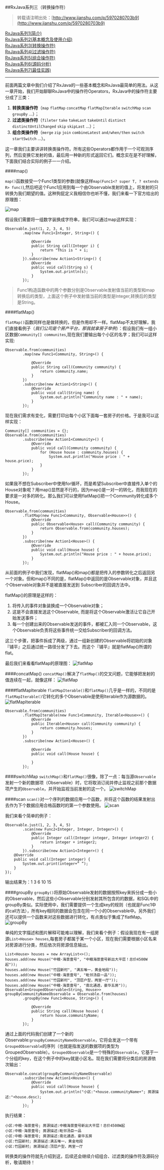 ##RxJava系列三（转换操作符）
> 转载请注明出处：[http://www.jianshu.com/p/5970280703b9](http://www.jianshu.com/p/5970280703b9)

[RxJava系列1(简介)](http://www.jianshu.com/p/ec9849f2e510)  
[RxJava系列2(基本概念及使用介绍)](http://www.jianshu.com/p/ba61c047c230)  
[RxJava系列3(转换操作符)](http://www.jianshu.com/p/5970280703b9)  
<u>RxJava系列4(过滤操作符)</u>  
<u>RxJava系列5(组合操作符)</u>     
<u>RxJava系列6(源码分析)</u>    
<u>RxJava系列7(最佳实践)</u> 


***
前面两篇文章中我们介绍了RxJava的一些基本概念和RxJava最简单的用法。从这一章开始，我们开始聊聊RxJava中的操作符Operators，RxJava中的操作符主要分成了三类：

1. **转换类操作符**（`map` `flatMap` `concatMap` `flatMapIterable` `switchMap` `scan` `groupBy` ...）；
2. **过滤类操作符**（`fileter` `take` `takeLast` `takeUntil` `distinct` `distinctUntilChanged` `skip` `skipLast` ...）；
3. **组合类操作符**（`merge` `zip` `join` `combineLatest` `and/when/then` `switch` `startSwitch` ...）。

这一章我们主要讲讲转换类操作符。所有这些Operators都作用于一个可观测序列，然后变换它发射的值，最后用一种新的形式返回它们。概念实在是不好理解，下面我们结合实际的例子一一介绍。

####map()

`map()`函数接受一个Func1类型的参数(就像这样`map(Func1<? super T, ? extends R> func)`),然后吧这个Func1应用到每一个由Observable发射的值上，将发射的只转换为我们期望的值。这种狗屁定义我相信你也听不懂，我们来看一下官方给出的原理图：

![map](MapOperator.png)

假设我们需要将一组数字装换成字符串，我们可以通过map这样实现：

    Observable.just(1, 2, 3, 4, 5)
            .map(new Func1<Integer, String>() {

                @Override
                public String call(Integer i) {
                    return "This is " + i;
                }
            }).subscribe(new Action1<String>() {
                @Override
                public void call(String s) {
                    System.out.println(s);
                }
            });
            
 > Func1构造函数中的两个参数分别是Observable发射值当前的类型和map转换后的类型，上面这个例子中发射值当前的类型是Integer,转换后的类型是String。

####flatMap()

`flatMap()`函数同样也是做转换的，但是作用却不一样。flatMap不太好理解，我们直接看例子（*我们公司是个房产平台，那我就拿房子举例*）：假设我们有一组小区数据`Community[] communites`,现在我们要输出每个小区的名字；我们可以这样实现:

    Observable.from(communities)
            .map(new Func1<Community, String>() {

                @Override
                public String call(Community community) {
                    return community.name;
                }
            })
            .subscribe(new Action1<String>() {
                @Override
                public void call(String name) {
                    System.out.println("Community name : " + name);
                }
            });

现在我们需求有变化，需要打印出每个小区下面每一套房子的价格。于是我可以这样实现：

   	Community[] communities = {};
    Observable.from(communities)
            .subscribe(new Action1<Community>() {
                @Override
                public void call(Community community) {
                    for (House house : community.houses) {
                        System.out.println("House price : " + house.price);
                    }
                }
            });
            
            
如果我不想在Subscriber中使用for循环，而是希望Subscriber中直接传入单个的House对象呢？用map()显然是不行的，因为map()是一对一的转化，而我现在的要求是一对多的转化。那么我们可以使用flatMap()把一个Community转化成多个House。
            

    Observable.from(communities)
            .flatMap(new Func1<Community, Observable<House>>() {
                @Override
                public Observable<House> call(Community community) {
                    return Observable.from(community.houses);
                }
            })
            .subscribe(new Action1<House>() {
                @Override
                public void call(House house) {
                    System.out.println("House price : " + house.price);
                }
            });
            
            
从前面的例子中我们发现，flatMap()和map()都是把传入的参数转化之后返回另一个对象。但和map()不同的是，flatMap()中返回的是Observable对象，并且这个Observable对象并不是被直接发送到 Subscriber的回调方法中。

flatMap()的原理是这样的：

1. 将传入的事件对象装换成一个Observable对象；
2. 这是不会直接发送这个Observable, 而是将这个Observable激活让它自己开始发送事件；
3. 每一个创建出来的Observable发送的事件，都被汇入同一个Observable，这个Observable负责将这些事件统一交给Subscriber的回调方法。

这三个步骤，把事件拆成了两级，通过一组新创建的Observable将初始的对象『铺平』之后通过统一路径分发了下去。而这个『铺平』就是flatMap()所谓的flat。

最后我们来看看flatMap的原理图：
![flatMap](FlatMapOperator.png)

####concatMap()
`concatMap()`解决了`flatMap()`的交叉问题，它能够把发射的值连续在一起，就像这样：
![flatMap](ConcatMapOperator.png)

####flatMapIterable
`flatMapIterable()`和`flatMap()`几乎是一样的，不同的是`flatMapIterable()`它转化的多个Observable是使用Iterable作为源数据的。
![flatMapIterable](FlatMapIterableOperator.png)

    Observable.from(communities)
            .flatMapIterable(new Func1<Community, Iterable<House>>() {
                @Override
                public Iterable<House> call(Community community) {
                    return community.houses;
                }
            })
            .subscribe(new Action1<House>() {

                @Override
                public void call(House house) {

                }
            });

####switchMap
`switchMap()`和`flatMap()`很像，除了一点：每当源`Observable`发射一个新的数据项（Observable）时，它将取消订阅并停止监视之前那个数据项产生的`Observable`，并开始监视当前发射的这一个。
![switchMap](SwitchMapOperator.png)

####scan
`scan()`对一个序列的数据应用一个函数，并将这个函数的结果发射出去作为下个数据应用合格函数时的第一个参数使用。
![scan](ScanOperator.png)

我们来看个简单的例子：

    Observable.just(1, 2, 3, 4, 5)
            .scan(new Func2<Integer, Integer, Integer>() {
                @Override
                public Integer call(Integer integer, Integer integer2) {
                    return integer + integer2;
                }
            }).subscribe(new Action1<Integer>() {
        @Override
        public void call(Integer integer) {
            System.out.print(integer+“ ”);
        }
    });
    
 输出结果为：1 3 6 10 15  

####groupBy
`groupBy()`将原始Observable发射的数据按照key来拆分成一些小的Observable，然后这些小Observable分别发射其所包含的的数据，和SQL中的groupBy类似。实际使用中，我们需要提供一个生成key的规则（也就是Func1中的call方法），所有key相同的数据会包含在同一个小的Observable中。另外我们还可以提供一个函数来对这些数据进行转化，有点类似于集成了flatMap。
![groupBy](GroupByOperator.png)

单纯的文字描述和图片解释可能难以理解，我们来看个例子：假设我现在有一组房源`List<House> houses`,每套房子都属于某一个小区，现在我们需要根据小区名来对房源进行分类，然后依次将房源信息输出。

    List<House> houses = new ArrayList<>();
    houses.add(new House("中粮·海景壹号", "中粮海景壹号新出大平层！总价4500W起"));
    houses.add(new House("竹园新村", "满五唯一，黄金地段"));
    houses.add(new House("中粮·海景壹号", "毗邻汤臣一品"));
    houses.add(new House("竹园新村", "顶层户型，两室一厅"));
    houses.add(new House("中粮·海景壹号", "南北通透，豪华五房"));
    Observable<GroupedObservable<String, House>> groupByCommunityNameObservable = Observable.from(houses)
            .groupBy(new Func1<House, String>() {

                @Override
                public String call(House house) {
                    return house.communityName;
                }
            });
            
通过上面的代码我们创建了一个新的Observable:`groupByCommunityNameObservable`，它将会发送一个带有`GroupedObservable`的序列（也就是指发送的数据项的类型为GroupedObservable）。`GroupedObservable`是一个特殊的`Observable`，它基于一个分组的key，在这个例子中的key就是小区名。现在我们需要将分类后的房源依次输出：

    Observable.concat(groupByCommunityNameObservable)
            .subscribe(new Action1<House>() {
                @Override
                public void call(House house) {
                    System.out.println("小区:"+house.communityName+"; 房源描述:"+house.desc);
                }
            });

执行结果：

	小区:中粮·海景壹号; 房源描述:中粮海景壹号新出大平层！总价4500W起
	小区:中粮·海景壹号; 房源描述:毗邻汤臣一品
	小区:中粮·海景壹号; 房源描述:南北通透，豪华五房
	小区:竹园新村; 房源描述:满五唯一，黄金地段
	小区:竹园新村; 房源描述:顶层户型，两室一厅
	
转换类的操作符就先介绍到这，后续还会继续介绍组合、过滤类的操作符及源码分析，敬请期待！